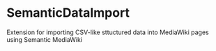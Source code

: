 # SemanticDataImport
Extension for importing CSV-like sttuctured data into MediaWiki pages using Semantic MediaWiki
